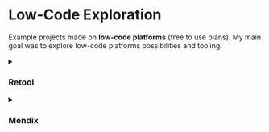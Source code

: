 # Low-Code Exploration
Example projects made on <strong>low-code platforms</strong> (free to use plans). My main goal was to explore low-code platforms possibilities and tooling.


<details><summary><h3>Retool</h3></summary>

Official tool site: https://retool.com/

- <strong>Project Title:</strong> Softball Team Playground
- <strong>Usage:</strong> Internal resources for softball team
- <strong>Link to page:</strong> [Softball Team Playground](https://natka.retool.com/apps/19574222-7bfb-11ee-a3ef-ffa5d0c46abc/Softball%20Team%20Playground) => <em>At the moment Retool does not offer public page.</em>

### Event Calendar
- Calendar component uses `PostgreSQL` Retool Database resource. SQL query retrieves data from `softball_events` table and maps it to the component (including joining tables).
- User can add new event via form. Form includes query to fetch data from `event_categories` table to extract categories and link event to existing category ID.
- After successfull form submission, `addNewEvent` query is triggered - using dynamic variables provided in form.

See video:
![retool-01-calendar](https://github.com/nataliacza/low-code-exploration/assets/68182069/cd7b7f0b-ceb7-46e5-83cb-fe3f7c4faacd)

### The Team
- Table component uses `Goggle Sheets` resource. Query retrieves data from sheet and maps it to the table.
- User can add new member. Form includes query to fetch data from `Positions` Tab and validates `Number` field (unique values).
- User can update member details. Form is pre-filled with existing member data.
- Additional `JavaScript` function lists all unavailable numbers, so user can check which numbers are taken.
- After successfull form submission, `addNewMember` or `updateMember` query is triggered - using dynamic variables provided in form.

See video:
![retool-02-team](https://github.com/nataliacza/low-code-exploration/assets/68182069/b1159722-0386-4400-99e4-d95e5823c9df)

### Education
- Movies component uses `Goggle Sheets` resource. Query retrieves data from dedicated sheets.
- Available pagination and different tabs.

See video:
![retool-03-excercises](https://github.com/nataliacza/low-code-exploration/assets/68182069/91720128-a5de-4a41-9e43-dbd8f4c8c6a1)

</details>



<details><summary><h3>Mendix</h3></summary>

Official tool site: https://www.mendix.com/

- <strong>Project Title:</strong> LearnNow Training Management (product of <em>Rapid Developer Training Path</em>)
- <strong>Usage:</strong> Manage courses with access for users with different roles
- <strong>Link to page:</strong> [LearnNow](https://learnnowtrainingmanagement22464-sandbox.mxapps.io/login.html?profile=Responsive)

Further details will be filled shortly...

</details>
